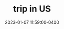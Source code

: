 ---
layout: post
title: trip in US
date: 2023-01-07 11:59:00-0400
description: book a car, tickets, and hotel...
categories: us life
tags: trip
giscus_comments: true
---